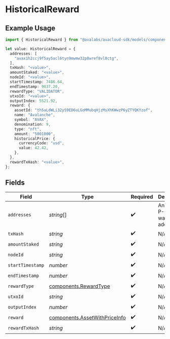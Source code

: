 # HistoricalReward

## Example Usage

```typescript
import { HistoricalReward } from "@avalabs/avacloud-sdk/models/components";

let value: HistoricalReward = {
  addresses: [
    "avax1h2ccj9f5ay5acl6tyn9mwmw32p8wref8vl8ctg",
  ],
  txHash: "<value>",
  amountStaked: "<value>",
  nodeId: "<value>",
  startTimestamp: 7486.64,
  endTimestamp: 9037.20,
  rewardType: "VALIDATOR",
  utxoId: "<value>",
  outputIndex: 5521.92,
  reward: {
    assetId: "th5aLdWLi32yS9ED6uLGoMMubqHjzMsXhKWwzP6yZTYQKYzof",
    name: "Avalanche",
    symbol: "AVAX",
    denomination: 9,
    type: "nft",
    amount: "5001000",
    historicalPrice: {
      currencyCode: "usd",
      value: 42.42,
    },
  },
  rewardTxHash: "<value>",
};
```

## Fields

| Field                                                                          | Type                                                                           | Required                                                                       | Description                                                                    | Example                                                                        |
| ------------------------------------------------------------------------------ | ------------------------------------------------------------------------------ | ------------------------------------------------------------------------------ | ------------------------------------------------------------------------------ | ------------------------------------------------------------------------------ |
| `addresses`                                                                    | *string*[]                                                                     | :heavy_check_mark:                                                             | An array of P-Chain wallet addresses.                                          | [<br/>"avax1h2ccj9f5ay5acl6tyn9mwmw32p8wref8vl8ctg"<br/>]                      |
| `txHash`                                                                       | *string*                                                                       | :heavy_check_mark:                                                             | N/A                                                                            |                                                                                |
| `amountStaked`                                                                 | *string*                                                                       | :heavy_check_mark:                                                             | N/A                                                                            |                                                                                |
| `nodeId`                                                                       | *string*                                                                       | :heavy_check_mark:                                                             | N/A                                                                            |                                                                                |
| `startTimestamp`                                                               | *number*                                                                       | :heavy_check_mark:                                                             | N/A                                                                            |                                                                                |
| `endTimestamp`                                                                 | *number*                                                                       | :heavy_check_mark:                                                             | N/A                                                                            |                                                                                |
| `rewardType`                                                                   | [components.RewardType](../../models/components/rewardtype.md)                 | :heavy_check_mark:                                                             | N/A                                                                            |                                                                                |
| `utxoId`                                                                       | *string*                                                                       | :heavy_check_mark:                                                             | N/A                                                                            |                                                                                |
| `outputIndex`                                                                  | *number*                                                                       | :heavy_check_mark:                                                             | N/A                                                                            |                                                                                |
| `reward`                                                                       | [components.AssetWithPriceInfo](../../models/components/assetwithpriceinfo.md) | :heavy_check_mark:                                                             | N/A                                                                            |                                                                                |
| `rewardTxHash`                                                                 | *string*                                                                       | :heavy_check_mark:                                                             | N/A                                                                            |                                                                                |